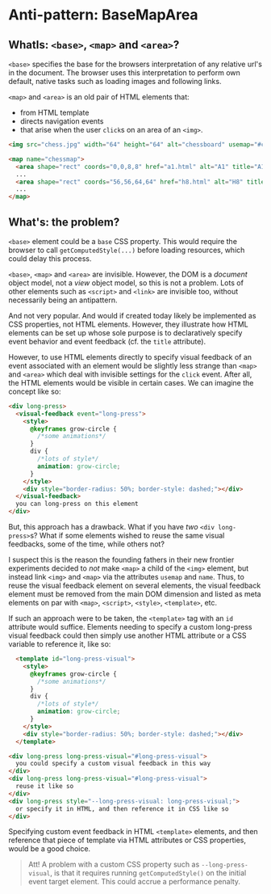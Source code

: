 # Anti-pattern: BaseMapArea

## WhatIs: `<base>`, `<map>` and `<area>`?

`<base>` specifies the base for the browsers interpretation of any relative url's in the document. The browser uses this interpretation to perform own default, native tasks such as loading images and following links.

`<map>` and `<area>` is an old pair of HTML elements that:
 * from HTML template 
 * directs navigation events
 * that arise when the user `click`s on an area of an `<img>`.

```html
<img src="chess.jpg" width="64" height="64" alt="chessboard" usemap="#chessmap">

<map name="chessmap">
  <area shape="rect" coords="0,0,8,8" href="a1.html" alt="A1" title="A1">
  ...
  <area shape="rect" coords="56,56,64,64" href="h8.html" alt="H8" title="H8">
  ...
</map>
```

## What's: the problem?

`<base>` element could be a `base` CSS property. This would require the browser to call `getComputedStyle(...)` before loading resources, which could delay this process.

`<base>`, `<map>` and `<area>` are invisible. However, the DOM is a *document* object model, not a *view* object model, so this is not a problem. Lots of other elements such as `<script>` and `<link>` are invisible too, without necessarily being an antipattern.

And not very popular. And would if created today likely be implemented as CSS properties, not HTML elements. However, they illustrate how HTML elements can be set up whose sole purpose is to declaratively specify event behavior and event feedback (cf. the `title` attribute).

However, to use HTML elements directly to specify visual feedback of an event associated with an element would be slightly less strange than `<map>` and `<area>` which deal with invisible settings for the `click` event. After all, the HTML elements would be visible in certain cases. We can imagine the concept like so:

```html
<div long-press>
  <visual-feedback event="long-press">
    <style>
      @keyframes grow-circle {
        /*some animations*/
      }
      div {
        /*lots of style*/
        animation: grow-circle;
      }
    </style>
    <div style="border-radius: 50%; border-style: dashed;"></div>
  </visual-feedback>
  you can long-press on this element
</div>
```

But, this approach has a drawback. What if you have *two* `<div long-press>`s? What if some elements wished to reuse the same visual feedbacks, some of the time, while others not?

I suspect this is the reason the founding fathers in their new frontier experiments decided to *not* make `<map>` a child of the `<img>` element, but instead link `<img>` and `<map>` via the attributes `usemap` and `name`. Thus, to reuse the visual feedback element on several elements, the visual feedback element must be removed from the main DOM dimension and listed as meta elements on par with `<map>`, `<script>`, `<style>`, `<template>`, etc.

If such an approach were to be taken, the `<template>` tag with an `id` attribute would suffice. Elements needing to specify a custom long-press visual feedback could then simply use another HTML attribute or a CSS variable to reference it, like so:

```html
  <template id="long-press-visual">
    <style>
      @keyframes grow-circle {
        /*some animations*/
      }
      div {
        /*lots of style*/
        animation: grow-circle;
      }
    </style>
    <div style="border-radius: 50%; border-style: dashed;"></div>
  </template>

<div long-press long-press-visual="#long-press-visual">
  you could specify a custom visual feedback in this way
</div>
<div long-press long-press-visual="#long-press-visual">
  reuse it like so
</div>
<div long-press style="--long-press-visual: long-press-visual;">
  or specify it in HTML, and then reference it in CSS like so
</div>
```

Specifying custom event feedback in HTML `<template>` elements, and then reference that piece of template via HTML attributes or CSS properties, would be a good choice.

> Att! A problem with a custom CSS property such as `--long-press-visual`, is that it requires running `getComputedStyle()` on the initial event target element. This could accrue a performance penalty.

